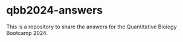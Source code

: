 # qbb2024-answers

This is a repository to share the answers for the Quantitative Biology Bootcamp 2024.
